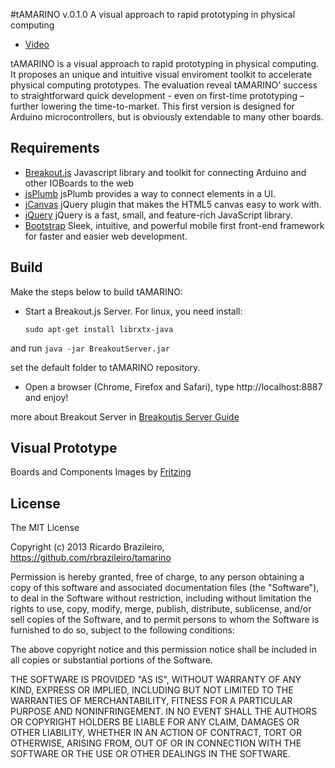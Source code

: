 #tAMARINO v.0.1.0
A visual approach to rapid prototyping in physical computing

* [Video](https://vimeo.com/65594452)

tAMARINO is a visual approach to rapid prototyping in physical computing. It proposes an unique and intuitive visual enviroment toolkit to accelerate physical computing prototypes. The evaluation reveal tAMARINO' success to straightforward quick development - even on first-time prototyping – further lowering the time-to-market. This first version is designed for Arduino microcontrollers, but is obviously extendable to many other boards.

## Requirements
* [Breakout.js](https://github.com/soundanalogous/Breakout)
	Javascript library and toolkit for connecting Arduino and other IOBoards to the web
* [jsPlumb](http://jsplumb.org)
	jsPlumb provides a way to connect elements in a UI.
* [jCanvas](http://jsplumb.org)
	 jQuery plugin that makes the HTML5 canvas easy to work with.
* [jQuery](http://jquery.com)
	 jQuery is a fast, small, and feature-rich JavaScript library.
* [Bootstrap](http://getbootstrap.com)
	 Sleek, intuitive, and powerful mobile first front-end framework for faster and easier web development.


## Build

Make the steps below to build tAMARINO:

* Start a Breakout.js Server. For linux, you need install:
	```
	sudo apt-get install librxtx-java
	```

and run
	```
	java -jar BreakoutServer.jar
	```

set the default folder to tAMARINO repository.

* Open a browser (Chrome, Firefox and Safari), type http://localhost:8887 and enjoy!

more about Breakout Server in [Breakoutjs Server Guide](http://breakoutjs.com/guides/using-breakout-server/)


## Visual Prototype
Boards and Components Images by [Fritzing](http://fritzing.org)

## License

The MIT License

Copyright (c) 2013 Ricardo Brazileiro, https://github.com/rbrazileiro/tamarino

Permission is hereby granted, free of charge, to any person obtaining a copy of this software and associated documentation files (the "Software"), to deal in the Software without restriction, including without limitation the rights to use, copy, modify, merge, publish, distribute, sublicense, and/or sell
copies of the Software, and to permit persons to whom the Software is furnished to do so, subject to the following conditions:

The above copyright notice and this permission notice shall be included in all copies or substantial portions of the Software.

THE SOFTWARE IS PROVIDED "AS IS", WITHOUT WARRANTY OF ANY KIND, EXPRESS OR IMPLIED, INCLUDING BUT NOT LIMITED TO THE WARRANTIES OF MERCHANTABILITY, FITNESS FOR A PARTICULAR PURPOSE AND NONINFRINGEMENT. IN NO EVENT SHALL THE AUTHORS OR COPYRIGHT HOLDERS BE LIABLE FOR ANY CLAIM, DAMAGES OR OTHER LIABILITY, WHETHER IN AN ACTION OF CONTRACT, TORT OR OTHERWISE, ARISING FROM, OUT OF OR IN CONNECTION WITH THE SOFTWARE OR THE USE OR OTHER DEALINGS IN THE SOFTWARE.


